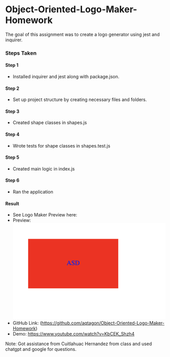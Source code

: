 # Object-Oriented-Logo-Maker-Homework
The goal of this assignment was to create a logo generator using jest and inquirer.

### Steps Taken

#### Step 1 
- Installed inquirer and jest along with package.json.

#### Step 2
- Set up project structure by creating necessary files and folders.

#### Step 3
- Created shape classes in shapes.js

#### Step 4
- Wrote tests for shape classes in shapes.test.js

#### Step 5
- Created main logic in index.js

#### Step 6
- Ran the application

#### Result
- See Logo Maker Preview here:
- Preview: ![Object-Oriented-Logo-Maker](<Images/Screenshot 2023-12-28 at 12.07.54 AM.png>)
- GitHub Link: (https://github.com/aqtagon/Object-Oriented-Logo-Maker-Homework)
- Demo: https://www.youtube.com/watch?v=KbCEK_Shzh4

Note: Got assistance from Cuitlahuac Hernandez from class and used chatgpt and google for questions.